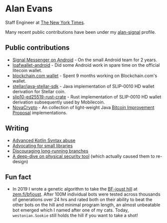 # Alan Evans

Staff Engineer at [The New York Times](https://github.com/nytimes).

Many recent public contributions have been under my [alan-signal][alan-signal] profile.

## Public contributions

- [Signal Messenger on Android](https://github.com/signalapp/Signal-Android) - On the small Android team for 2 years.
- [loafwallet-android](https://github.com/litecoin-foundation/loafwallet-android) - Did some Android work in spare time on the official litecoin wallet.
- [blockchain.com wallet](https://github.com/blockchain/My-Wallet-V3-Android) - Spent 9 months working on Blockchain.com's wallet.
- [stellar/java-stellar-sdk](https://github.com/stellar/java-stellar-sdk) - Java implementation of SLIP-0010 HD wallet derivation for Stellar coin.
- [slip10-ed25519-rust-crate](https://gitlab.com/westonian/slip10-ed25519-rust-crate) - Rust implementation of SLIP-0010 HD wallet derivation subsequently used by Mobilecoin.
- [NovaCrypto](https://github.com/NovaCrypto) - An collection of light-weight Java [Bitcoin Improvement Proposal][bips] implementations.

## Writing

- [Advanced Kotlin Syntax abuse][kt_sntax_abuse]
- [Advocating for small libraries][microlibraries]
- [Discouraging long-running branches][branch-management]
- [A deep-dive on physical security tool][revealer-cc-deep-dive] (which actually caused them to re-design)


## Fun fact

- In 2019 I wrote a genetic algorithm to take the [BF-joust hill](https://esolangs.org/wiki/BF_Joust) at [zem.fi/bfjoust](http://zem.fi/bfjoust/scores/). After 100M individual bots were tested across thousands of generations over 24 hrs and rated both on their ability to beat the other bots on the hill and minimal program length, an almost unbeatable bot emerged which I named after one of my cats. Today, `westonian.Sookie` still holds the hill if you want to take a shot!

<!--
## GitHub Stats

[![My Personal](https://github-readme-stats.vercel.app/api?username=westonal&count_private=true&show_icons=true&include_all_commits=true&hide=contribs,stars&custom_title=Personal)](https://github.com/anuraghazra/github-readme-stats)
[![My Signal](https://github-readme-stats.vercel.app/api?username=alan-signal&count_private=true&show_icons=true&include_all_commits=true&hide=contribs,prs,issues,stars&custom_title=At%20Signal)][alan-signal]
-->

[alan-signal]: https://github.com/alan-signal
[bips]: https://github.com/bitcoin/bips
[kt_sntax_abuse]: https://medium.com/@_west_on/advanced-kotlin-syntax-abuse-b9f5e46230e4
[microlibraries]: https://medium.com/@_west_on/the-software-microlibrary-52435214c4cf 
[branch-management]: https://medium.com/@_west_on/long-running-branches-8925a13001ef
[revealer-cc-deep-dive]: https://medium.com/@_west_on/revealer-cc-deepdive-and-warning-77892b3a24a1

<!--
**westonal/westonal** is a ✨ _special_ ✨ repository because its `README.md` (this file) appears on your GitHub profile.

Here are some ideas to get you started:

- 🔭 I’m currently working on ...
- 🌱 I’m currently learning ...
- 👯 I’m looking to collaborate on ...
- 🤔 I’m looking for help with ...
- 💬 Ask me about ...
- 📫 How to reach me: ...
- 😄 Pronouns: ...
- ⚡ Fun fact: ...
-->
